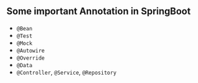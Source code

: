 ## Some important Annotation in SpringBoot
- `@Bean`
- `@Test`
- `@Mock`
- `@Autowire`
- `@Override`
- `@Data`
- `@Controller`, `@Service`, `@Repository`